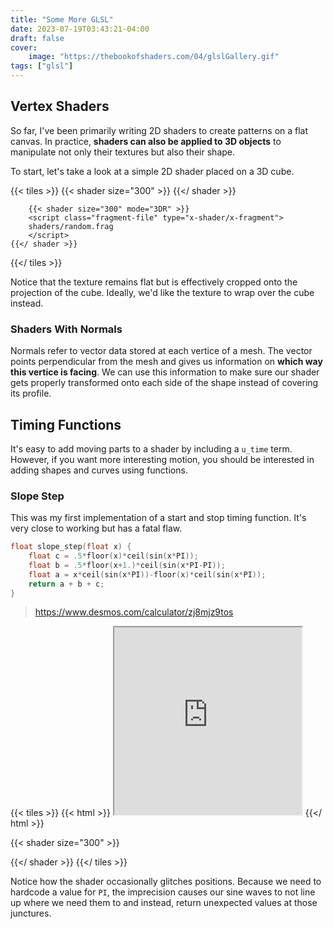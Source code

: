 ```yaml
---
title: "Some More GLSL"
date: 2023-07-19T03:43:21-04:00
draft: false
cover:
    image: "https://thebookofshaders.com/04/glslGallery.gif"
tags: ["glsl"]
---
```


## Vertex Shaders

So far, I've been primarily writing 2D shaders to create patterns on a flat canvas. In practice, **shaders can also be applied to 3D objects** to manipulate not only their textures but also their shape.

To start, let's take a look at a simple 2D shader placed on a 3D cube.

{{< tiles >}}
    {{< shader size="300" >}}
        <script class="fragment-file" type="x-shader/x-fragment">
        shaders/random.frag
        </script>
        {{</ shader >}}
        
        {{< shader size="300" mode="3DR" >}}
        <script class="fragment-file" type="x-shader/x-fragment">
        shaders/random.frag
        </script>
    {{</ shader >}}
{{</ tiles >}}

Notice that the texture remains flat but is effectively cropped onto the projection of the cube. Ideally, we'd like the texture to wrap over the cube instead.

### Shaders With Normals

Normals refer to vector data stored at each vertice of a mesh. The vector points perpendicular from the mesh and gives us information on **which way this vertice is facing**. We can use this information to make sure our shader gets properly transformed onto each side of the shape instead of covering its profile.

## Timing Functions

It's easy to add moving parts to a shader by including a `u_time` term. However, if you want more interesting motion, you should be interested in adding shapes and curves using functions.

### Slope Step

This was my first implementation of a start and stop timing function. It's very close to working but has a fatal flaw.

```c
float slope_step(float x) {
    float c = .5*floor(x)*ceil(sin(x*PI));
    float b = .5*floor(x+1.)*ceil(sin(x*PI-PI));
    float a = x*ceil(sin(x*PI))-floor(x)*ceil(sin(x*PI));
    return a + b + c;
}
```

> <https://www.desmos.com/calculator/zj8mjz9tos>

{{< tiles >}}
{{< html >}}
    <iframe src="https://www.desmos.com/calculator/i5gzs0ba8p?embed" width="300" height="300"></iframe>
{{</ html >}}

{{< shader size="300" >}}
<script class="fragment-file" type="x-shader/x-fragment">
shaders/grid.frag
</script>
{{</ shader >}}
{{</ tiles >}}

Notice how the shader occasionally glitches positions. Because we need to hardcode a value for `PI`, the imprecision causes our sine waves to not line up where we need them to and instead, return unexpected values at those junctures.
